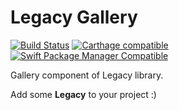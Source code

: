 Legacy Gallery
======

[![Build Status](https://travis-ci.com/eugeneego/legacy-gallery.svg?branch=master)](https://travis-ci.com/eugeneego/legacy-gallery)
[![Carthage compatible](https://img.shields.io/badge/Carthage-compatible-4BC51D.svg?style=flat)](https://github.com/Carthage/Carthage)
[![Swift Package Manager Compatible](https://img.shields.io/badge/SPM-compatible-brightgreen.svg?style=flat)](https://github.com/apple/swift-package-manager)

Gallery component of Legacy library.

Add some **Legacy** to your project :)
